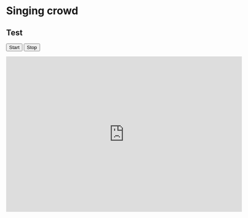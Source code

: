 <script type='application/javascript' src="Tone.js"></script>

# Singing crowd

## Test

<button id="start">Start</button>
<button id="stop">Stop</button>

<iframe src="https://docs.google.com/forms/d/e/1FAIpQLSf0VD3tHdCV0lSBb0-0vlsH3X2jmKauELjwOeAGz4yC6uy49A/viewform?embedded=true" width="640" height="422" frameborder="0" marginheight="0" marginwidth="0">Loading…</iframe>

<script src="questionnaire.js"></script>
